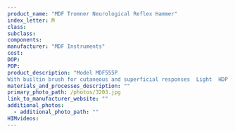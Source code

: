 ```yaml
---
product_name: "MDF Tromner Neurological Reflex Hammer"
index_letter: M
class: 
subclass: 
components:
manufacturer: "MDF Instruments"
cost: 
DOP: 
POP: 
product_description: "Model MDF555P
With built­in brush for cutaneous and superficial responses ­ Light ­ HDP Handle ­ Black (MDF555P­11)"
materials_and_processes_description: ""
primary_photo_path: /photos/3203.jpg
link_to_manufacturer_website: ""
additional_photos:
  - additional_photo_path: ""
HIMvideos:
---
```

